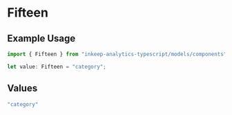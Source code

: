 # Fifteen

## Example Usage

```typescript
import { Fifteen } from "inkeep-analytics-typescript/models/components";

let value: Fifteen = "category";
```

## Values

```typescript
"category"
```